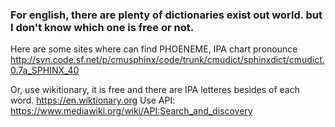 ### For english, there are plenty of dictionaries exist out world. but I don't know which one is free or not.

Here are some sites where can find PHOENEME, IPA chart pronounce
http://svn.code.sf.net/p/cmusphinx/code/trunk/cmudict/sphinxdict/cmudict.0.7a_SPHINX_40

Or, use wikitionary, it is free and there are IPA letteres besides of each word.
https://en.wiktionary.org
Use API: https://www.mediawiki.org/wiki/API:Search_and_discovery
